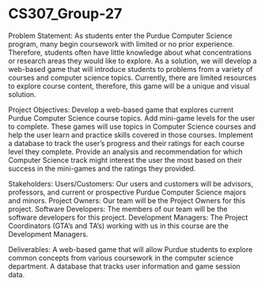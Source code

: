 # CS307_Group-27


Problem Statement:
As students enter the Purdue Computer Science program, many begin coursework with limited or no prior experience. Therefore, students often have little knowledge about what concentrations or research areas they would like to explore. As a solution, we will develop a web-based game that will introduce students to problems from a variety of courses and computer science topics. Currently, there are limited resources to explore course content, therefore, this game will be a unique and visual solution. 

Project Objectives: 
Develop a web-based game that explores current Purdue Computer Science course topics. 
Add mini-game levels for the user to complete. These games will use topics in Computer Science courses and help the user learn and practice skills covered in those courses. 
Implement a database to track the user’s progress and their ratings for each course level they complete.
Provide an analysis and recommendation for which Computer Science track might interest the user the most based on their success in the mini-games and the ratings they provided.  

Stakeholders:
Users/Customers: Our users and customers will be advisors, professors, and current or prospective Purdue Computer Science majors and minors.
Project Owners: Our team will be the Project Owners for this project.
Software Developers: The members of our team will be the software developers for this project.
Development Managers: The Project Coordinators (GTA’s and TA’s) working with us in this course are the Development Managers.

Deliverables:
A web-based game that will allow Purdue students to explore common concepts from various coursework in the computer science department.
A database that tracks user information and game session data.

